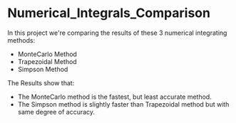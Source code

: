# Numerical_Integrals_Comparison
In this project we're comparing the results of these 3 numerical integrating methods:
- MonteCarlo Method
- Trapezoidal Method
- Simpson Method 

The Results show that:
- The MonteCarlo method is the fastest, but least accurate method.
- The Simpson method is slightly faster than Trapezoidal method but with same degree of accuracy.
